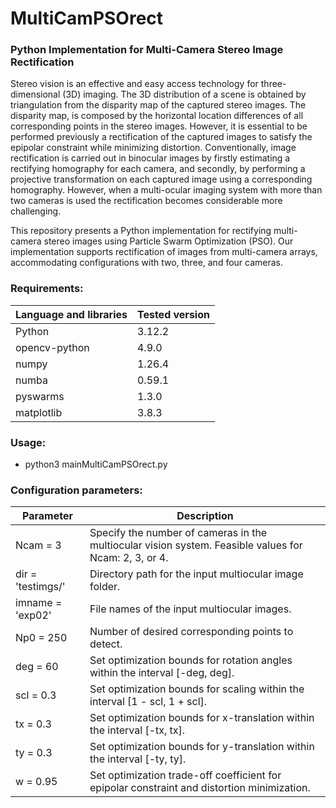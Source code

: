 # MultiCamPSOrect
### Python Implementation for Multi-Camera Stereo Image Rectification

<p>
Stereo vision is an effective and easy access technology for three-dimensional (3D) imaging.
The 3D distribution of a scene is obtained by triangulation from the disparity map of the captured stereo images. 
The disparity map, is composed by the horizontal location differences of all corresponding points in the stereo images. 
However, it is essential to be performed previously a rectification of the captured images to satisfy the epipolar constraint while minimizing distortion. 
Conventionally, image rectification is carried out in binocular images by firstly estimating a rectifying homography for each camera, and secondly, by performing a projective transformation on each captured image using a corresponding homography. 
However, when a multi-ocular imaging system with more than two cameras is used the rectification becomes considerable more challenging.</p> 

<p>This repository presents a Python implementation for rectifying multi-camera stereo images using Particle Swarm Optimization (PSO). 
Our implementation supports rectification of images from multi-camera arrays, accommodating configurations with two, three, and four cameras.
</p>

### Requirements:

| Language and libraries | Tested version |
|------------------------| --- |
| Python                 | 3.12.2 |
| opencv-python          | 4.9.0 |
| numpy | 1.26.4 |
| numba | 0.59.1 |
| pyswarms | 1.3.0 |
| matplotlib | 3.8.3 |
 
### Usage:
  - python3 mainMultiCamPSOrect.py

### Configuration parameters:

| Parameter | Description                                                                                           |
| --------- |-------------------------------------------------------------------------------------------------------|
| Ncam = 3 | Specify the number of cameras in the multiocular vision system. Feasible values for Ncam: 2, 3, or 4. |
| dir = 'testimgs/' | Directory path for the input multiocular image folder.                                                |
| imname = 'exp02' | File names of the input multiocular images.                                                           |
| Np0 = 250 | Number of desired corresponding points to detect.                                                     |
| deg = 60 | Set optimization bounds for rotation angles within the interval [-deg, deg].                          |
| scl = 0.3 | Set optimization bounds for scaling within the interval [1 - scl, 1 + scl].                           |
| tx = 0.3 | Set optimization bounds for x-translation within the interval [-tx, tx].                              |
| ty = 0.3 | Set optimization bounds for y-translation within the interval [-ty, ty].                              | 
| w = 0.95 | Set optimization trade-off coefficient for epipolar constraint and distortion minimization. |